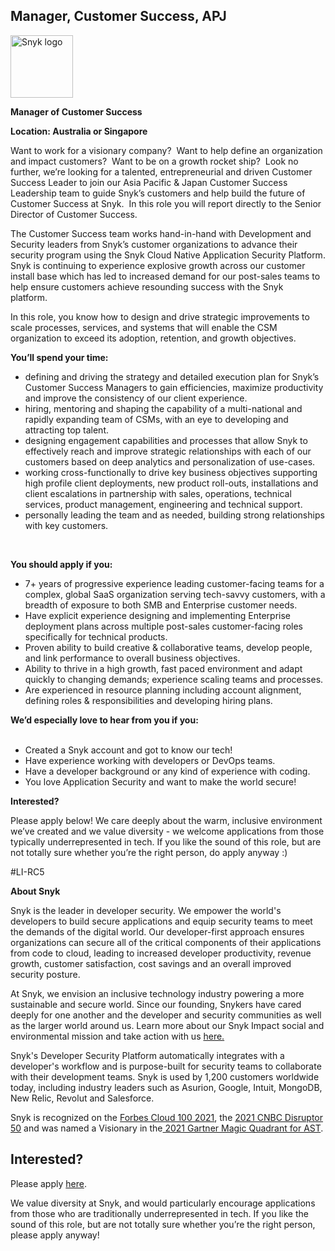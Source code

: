 Manager, Customer Success, APJ
---

<img src="https://res.cloudinary.com/snyk/image/upload/v1537345894/press-kit/brand/logo-black.png" width="100" alt="Snyk logo" />

<p><strong>Manager of Customer Success</strong></p>
<p><strong>Location: Australia or Singapore</strong></p>
<p><span style="font-weight: 400;">Want to work for a visionary company?&nbsp; Want to help define an organization and impact customers?&nbsp; Want to be on a growth rocket ship?&nbsp; Look no further, we’re looking for a talented, entrepreneurial and driven Customer Success Leader to join our Asia Pacific &amp; Japan Customer Success Leadership team to guide Snyk’s customers and help build the future of Customer Success at Snyk.&nbsp; In this role you will report directly to the Senior Director of Customer Success.</span></p>
<p><span style="font-weight: 400;">The Customer Success team works hand-in-hand with Development and Security leaders from Snyk’s customer organizations to advance their security program using the Snyk Cloud Native Application Security Platform. Snyk is continuing to experience explosive growth across our customer install base which has led to increased demand for our post-sales teams to help ensure customers achieve resounding success with the Snyk platform.&nbsp;&nbsp;</span></p>
<p><span style="font-weight: 400;">In this role, you know how to design and drive strategic improvements to scale processes, services, and systems that will enable the CSM organization to exceed its adoption, retention, and growth objectives.&nbsp;</span></p>
<p><strong>You’ll spend your time:</strong></p>
<ul>
<li style="font-weight: 400;"><span style="font-weight: 400;">defining and driving the strategy and detailed execution plan for Snyk’s Customer Success Managers to gain efficiencies, maximize productivity and improve the consistency of our client experience.</span></li>
<li style="font-weight: 400;"><span style="font-weight: 400;">hiring, mentoring and shaping the capability of a multi-national and rapidly expanding team of CSMs, with an eye to developing and attracting top talent.&nbsp;&nbsp;</span></li>
<li style="font-weight: 400;"><span style="font-weight: 400;">designing engagement capabilities and processes that allow Snyk to effectively reach and improve strategic relationships with each of our customers based on deep analytics and personalization of use-cases.</span></li>
<li style="font-weight: 400;"><span style="font-weight: 400;">working cross-functionally to drive key business objectives supporting high profile client deployments, new product roll-outs, installations and client escalations in partnership with sales, operations, technical services, product management, engineering and technical support.</span></li>
<li style="font-weight: 400;"><span style="font-weight: 400;">personally leading the team and as needed, building strong relationships with key customers.</span></li>
</ul>
<p>&nbsp;</p>
<p><strong>You should apply if you:</strong></p>
<ul>
<li style="font-weight: 400;"><span style="font-weight: 400;">7+ years of progressive experience leading customer-facing teams for a complex, global SaaS organization serving tech-savvy customers, with a breadth of exposure to both SMB and Enterprise customer needs.</span></li>
<li style="font-weight: 400;"><span style="font-weight: 400;">Have explicit experience designing and implementing Enterprise deployment plans across multiple post-sales customer-facing roles specifically for technical products.&nbsp;</span></li>
<li style="font-weight: 400;"><span style="font-weight: 400;">Proven ability to build creative &amp; collaborative teams, develop people, and link performance to overall business objectives.</span></li>
<li style="font-weight: 400;"><span style="font-weight: 400;">A</span><span style="font-weight: 400;">bility to thrive in a high growth, fast paced environment and adapt quickly to changing demands; experience scaling teams and processes.</span></li>
<li style="font-weight: 400;"><span style="font-weight: 400;">Are experienced in resource planning including account alignment, defining roles &amp; responsibilities and developing hiring plans.</span></li>
</ul>
<div class="p-rich_text_section"><strong>We’d especially love to hear from you if you:</strong></div>
<div class="p-rich_text_section">&nbsp;</div>
<ul>
<li>Created a Snyk account and got to know our tech!</li>
<li>Have experience working with developers or DevOps teams.</li>
<li>Have a developer background or any kind of experience with coding.</li>
<li>You love Application Security and want to make the world secure!</li>
</ul>
<p><strong>Interested?</strong></p>
<p><span style="font-weight: 400;">Please apply below! We care deeply about the warm, inclusive environment we’ve created and we value diversity - we welcome applications from those typically underrepresented in tech. If you like the sound of this role, but are not totally sure whether you’re the right person, do apply anyway :)</span></p>
<p>#LI-RC5</p><div class="content-conclusion"><p><strong>About Snyk</strong></p>
<p><span style="font-weight: 400;">Snyk is the leader in developer security. We empower the world's developers to build secure applications and equip security teams to meet the demands of the digital world. Our developer-first approach ensures organizations can secure all of the critical components of their applications from code to cloud, leading to increased developer productivity, revenue growth, customer satisfaction, cost savings and an overall improved security posture.&nbsp;</span></p>
<p><span style="font-weight: 400;">At Snyk, we envision an inclusive technology industry powering a more sustainable and secure world.</span> <span style="font-weight: 400;">Since our founding, Snykers have cared deeply for one another and the developer and security communities as well as the larger world around us. Learn more about our Snyk Impact social and environmental mission and take action with us </span><a href="https://snyk.io/about/snyk-impact/"><span style="font-weight: 400;">here.</span></a></p>
<p><span style="font-weight: 400;">Snyk's Developer Security Platform automatically integrates with a developer's workflow and is purpose-built for security teams to collaborate with their development teams. Snyk is used by 1,200 customers worldwide today, including industry leaders such as Asurion, Google, Intuit, MongoDB, New Relic, Revolut and Salesforce.</span></p>
<p><span style="font-weight: 400;">Snyk is recognized on the </span><a href="https://www.forbes.com/cloud100/#6f24b5ba5f94"><span style="font-weight: 400;">Forbes Cloud 100 2021</span></a><span style="font-weight: 400;">, the </span><a href="https://www.cnbc.com/2021/05/25/these-are-the-2021-cnbc-disruptor-50-companies.html"><span style="font-weight: 400;">2021 CNBC Disruptor 50</span></a><span style="font-weight: 400;"> and was named a Visionary in the</span><a href="https://snyk.io/blog/snyk-visionary-2021-gartner-magic-quadrant-for-ast/"><span style="font-weight: 400;"> 2021 Gartner Magic Quadrant for AST</span></a><span style="font-weight: 400;">.</span></p></div>

Interested?
---

Please apply [here](https://boards.greenhouse.io/snyk/jobs/5869327002#app).

We value diversity at Snyk, and would particularly encourage applications from those who are traditionally underrepresented in tech.
If you like the sound of this role, but are not totally sure whether you’re the right person, please apply anyway!
